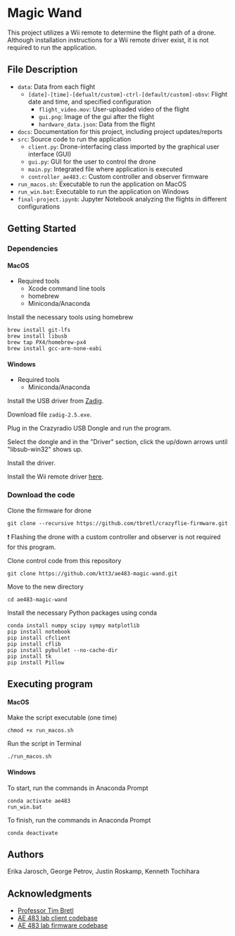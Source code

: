 # Magic Wand

This project utilizes a Wii remote to determine the flight path of a drone. Although installation instructions for a Wii remote driver exist, it is not required to run the application.

## File Description

- `data`: Data from each flight
   - `[date]-[time]-[defualt/custom]-ctrl-[default/custom]-obsv`: Flight date and time, and specified configuration
      -  `flight_video.mov`: User-uploaded video of the flight
      -  `gui.png`: Image of the gui after the flight 
      -  `hardware_data.json`: Data from the flight
-  `docs`: Documentation for this project, including project updates/reports
-  `src`: Source code to run the application
   -  `client.py`: Drone-interfacing class imported by the graphical user interface (GUI)
   -  `gui.py`: GUI for the user to control the drone
   -  `main.py`: Integrated file where application is executed
   -  `controller_ae483.c`: Custom controller and observer firmware
- `run_macos.sh`: Executable to run the application on MacOS
- `run_win.bat`: Executable to run the application on Windows
- `final-project.ipynb`: Jupyter Notebook analyzing the flights in different configurations

## Getting Started

### Dependencies

#### MacOS

* Required tools
    * Xcode command line tools
    * homebrew
    * Miniconda/Anaconda

Install the necessary tools using homebrew
```
brew install git-lfs
brew install libusb
brew tap PX4/homebrew-px4
brew install gcc-arm-none-eabi
```

#### Windows

* Required tools
    * Miniconda/Anaconda

Install the USB driver from [Zadig](https://zadig.akeo.ie/).

Download file `zadig-2.5.exe`.

Plug in the Crazyradio USB Dongle and run the program.

Select the dongle and in the "Driver" section, click the up/down arrows until "libsub-win32" shows up.

Install the driver.

Install the Wii remote driver [here](https://linustechtips.com/topic/588687-how-to-use-your-wiimote-and-nunchuck-as-a-mouse/).

### Download the code

Clone the firmware for drone
```
git clone --recursive https://github.com/tbretl/crazyflie-firmware.git
```
:exclamation: Flashing the drone with a custom controller and observer is not required for this program.


Clone control code from this repository
```
git clone https://github.com/ktt3/ae483-magic-wand.git
```

Move to the new directory
```
cd ae483-magic-wand
```

Install the necessary Python packages using conda
```
conda install numpy scipy sympy matplotlib
pip install notebook
pip install cfclient
pip install cflib
pip install pybullet --no-cache-dir
pip install tk
pip install Pillow
```

## Executing program

#### MacOS

Make the script executable (one time)
```
chmod +x run_macos.sh
```

Run the script in Terminal
```
./run_macos.sh
```

#### Windows

To start, run the commands in Anaconda Prompt
```
conda activate ae483
run_win.bat
```

To finish, run the commands in Anaconda Prompt
```
conda deactivate
```

## Authors

Erika Jarosch, George Petrov, Justin Roskamp, Kenneth Tochihara

## Acknowledgments

* [Professor Tim Bretl](https://aerospace.illinois.edu/directory/profile/tbretl)
* [AE 483 lab client codebase](https://github.com/tbretl/crazyflie-client)
* [AE 483 lab firmware codebase](https://github.com/tbretl/crazyflie-firmware.git)

